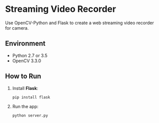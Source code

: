 # Streaming Video Recorder
Use OpenCV-Python and Flask to create a web streaming video recorder for camera.

## Environment
* Python 2.7 or 3.5
* OpenCV 3.3.0

## How to Run 
1. Install **Flask**:

    ```
    pip install flask
    ```

2. Run the app:

    ```
    python server.py
    ```
